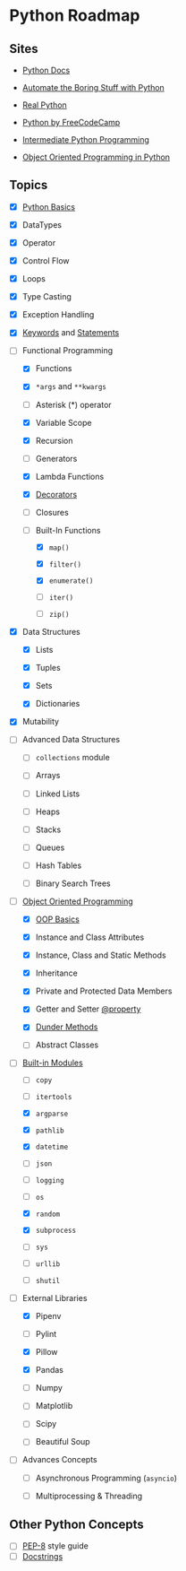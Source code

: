 # Python Roadmap

## Sites

- [Python Docs](https://docs.python.org/3/)

- [Automate the Boring Stuff with Python](https://automatetheboringstuff.com/)

- [Real Python](https://realpython.com/)

- [Python by FreeCodeCamp](https://www.youtube.com/playlist?list=PLWKjhJtqVAbnqBxcdjVGgT3uVR10bzTEB)

- [Intermediate Python Programming](https://www.youtube.com/watch?v=HGOBQPFzWKo)

- [Object Oriented Programming in Python](https://www.youtube.com/watch?v=Ej_02ICOIgs)

## Topics

- [x] [Python Basics](https://automatetheboringstuff.com/2e/chapter1/)

- [x] DataTypes

- [x] Operator

- [x] Control Flow

- [x] Loops

- [x] Type Casting

- [x] Exception Handling

- [x] [Keywords](https://realpython.com/python-keywords/) and [Statements](https://docs.python.org/3/reference/simple_stmts.html)

- [ ] Functional Programming
  
  - [x] Functions
  
  - [x] `*args` and `**kwargs` 

  - [ ] Asterisk (*) operator
  
  - [x] Variable Scope
  
  - [x] Recursion
  
  - [ ] Generators
  
  - [x] Lambda Functions

  - [x] [Decorators](https://www.youtube.com/watch?v=FsAPt_9Bf3U)

  - [ ] Closures
  
  - [ ] Built-In Functions
    
    - [x] `map()`
    
    - [x] `filter()`
    
    - [x] `enumerate()`
    
    - [ ] `iter()`
    
    - [ ] `zip()`

- [x] Data Structures
  
  - [x] Lists
  
  - [x] Tuples
  
  - [x] Sets
  
  - [x] Dictionaries

- [x] Mutability

- [ ] Advanced Data Structures
  
  - [ ] `collections` module
  
  - [ ] Arrays
  
  - [ ] Linked Lists
  
  - [ ] Heaps
  
  - [ ] Stacks
  
  - [ ] Queues
  
  - [ ] Hash Tables
  
  - [ ] Binary Search Trees

- [ ] [Object Oriented Programming](https://docs.python.org/3/reference/datamodel.html)
  
  - [x] [OOP Basics](https://realpython.com/python3-object-oriented-programming/)
  
  - [x] Instance and Class Attributes

  - [x] Instance, Class and Static Methods 
  
  - [x] Inheritance

  - [x] Private and Protected Data Members

  - [x] Getter and Setter [@property](https://www.programiz.com/python-programming/property)

  - [x] [Dunder Methods](https://docs.python.org/3/reference/datamodel.html#special-method-names)

  - [ ] Abstract Classes
  
- [ ] [Built-in Modules](https://docs.python.org/3/py-modindex.html)
  
  - [ ] `copy`
  
  - [ ] `itertools`
  
  - [x] `argparse`
  
  - [x] `pathlib`
  
  - [x] `datetime`
  
  - [ ] `json`
  
  - [ ] `logging`
  
  - [ ] `os`
  
  - [x] `random`
  
  - [x] `subprocess`
  
  - [ ] `sys`
  
  - [ ] `urllib`

  - [ ] `shutil` 

- [ ] External Libraries
  
  - [x] Pipenv
  
  - [ ] Pylint
  
  - [x] Pillow
  
  - [x] Pandas
  
  - [ ] Numpy
  
  - [ ] Matplotlib
  
  - [ ] Scipy
  
  - [ ] Beautiful Soup

- [ ] Advances Concepts
  
  - [ ] Asynchronous Programming (`asyncio`)
  
  - [ ] Multiprocessing & Threading

## Other Python Concepts

- [ ] [PEP-8](https://www.python.org/dev/peps/pep-0008/) style guide
- [ ] [Docstrings](https://realpython.com/documenting-python-code/)

